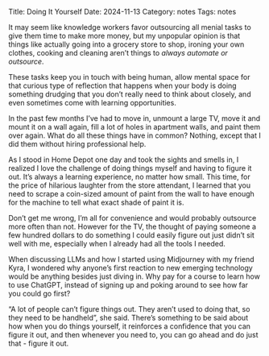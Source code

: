 Title: Doing It Yourself
Date: 2024-11-13
Category: notes
Tags: notes

It may seem like knowledge workers favor outsourcing all menial tasks to give them time to make more money, but my unpopular opinion is that things like actually going into a grocery store to shop, ironing your own clothes, cooking and cleaning aren’t things to _always automate or outsource_. 

These tasks keep you in touch with being human, allow mental space for that curious type of reflection that happens when your body is doing something drudging that you don’t really need to think about closely, and even sometimes come with learning opportunities.

In the past few months I’ve had to move in, unmount a large TV, move it and mount it on a wall again, fill a lot of holes in apartment walls, and paint them over again. What do all these things have in common? Nothing, except that I did them without hiring professional help.

As I stood in Home Depot one day and took the sights and smells in, I realized I love the challenge of doing things myself and having to figure it out. It’s always a learning experience, no matter how small. This time, for the price of hilarious laughter from the store attendant, I learned that you need to scrape a coin-sized amount of paint from the wall to have enough for the machine to tell what exact shade of paint it is.

Don’t get me wrong, I’m all for convenience and would probably outsource more often than not. However for the TV, the thought of paying someone a few hundred dollars to do something I could easily figure out just didn’t sit well with me, especially when I already had all the tools I needed. 


When discussing LLMs and how I started using Midjourney with my friend Kyra, I wondered why anyone’s first reaction to new emerging technology would be anything besides just diving in. Why pay for a course to learn how to use ChatGPT, instead of signing up and poking around to see how far you could go first? 

“A lot of people can’t figure things out. They aren’t used to doing that, so they need to be handheld”, she said. 
There’s something to be said about how when you do things yourself, it reinforces a confidence that you can figure it out,  and then whenever you need to, you can go ahead and do just that - figure it out.